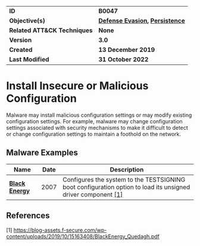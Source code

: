 <table>
<tr>
<td><b>ID</b></td>
<td><b>B0047</b></td>
</tr>
<tr>
<td><b>Objective(s)</b></td>
<td><b><a href="../defense-evasion">Defense Evasion</a>, <a href="../persistence">Persistence</a></b></td>
</tr>
<tr>
<td><b>Related ATT&CK Techniques</b></td>
<td><b>None</b></td>
</tr>
<tr>
<td><b>Version</b></td>
<td><b>3.0</b></td>
</tr>
<tr>
<td><b>Created</b></td>
<td><b>13 December 2019</b></td>
</tr>
<tr>
<td><b>Last Modified</b></td>
<td><b>31 October 2022</b></td>
</tr>
</table>


Install Insecure or Malicious Configuration
===========================================
Malware may install malicious configuration settings or may modify existing configuration settings. For example, malware may change configuration settings associated with security mechanisms to make it difficult to detect or change configuration settings to maintain a foothold on the network.

Malware Examples
----------------
|Name|Date|Description|
|---|---|---|
|[**Black Energy**](../xample-malware/blackenergy.md)|2007|Configures the system to the TESTSIGNING boot configuration option to load its unsigned driver component [[1]](#1)|

References
----------
<a name="1">[1]</a> https://blog-assets.f-secure.com/wp-content/uploads/2019/10/15163408/BlackEnergy_Quedagh.pdf
